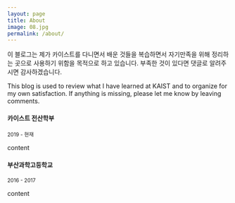 ```yaml
---
layout: page
title: About
image: 08.jpg
permalink: /about/
---
```


이 블로그는 제가 카이스트를 다니면서 배운 것들을 복습하면서 자기만족을 위해 정리하는 곳으로 사용하기 위함을 목적으로 하고 있습니다. 부족한 것이 있다면 댓글로 알려주시면 감사하겠습니다.

This blog is used to review what I have learned at KAIST and to organize for my own satisfaction. If anything is missing, please let me know by leaving comments.

#### 카이스트 전산학부 <KAIST Computer Science Department>
<small>2019 - 현재</small>

content

#### 부산과학고등학교 <Busan Science High School>
<small>2016 - 2017</small>

content